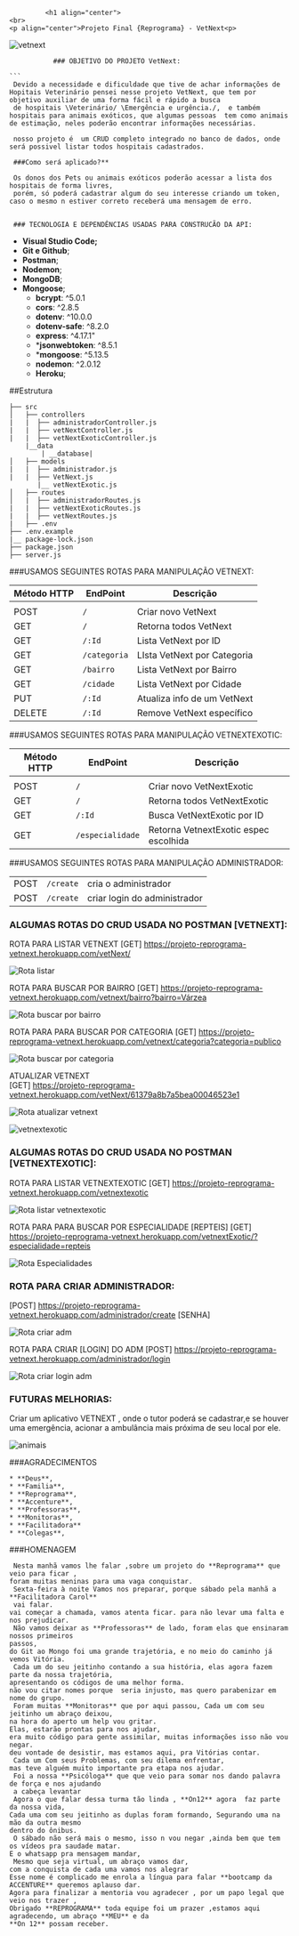              <h1 align="center">
    <br>
    <p align="center">Projeto Final {Reprograma} - VetNext<p>
</h1>



![vetnext ](./imagens/logovetnext.png)


               ### OBJETIVO DO PROJETO VetNext:

    ```
     Devido a necessidade e dificuldade que tive de achar informações de Hopitais Veterinário pensei nesse projeto VetNext, que tem por objetivo auxiliar de uma forma fácil e rápido a busca 
     de hospitais \Veterinário/ \Emergência e urgência./,  e também hospitais para animais exóticos, que algumas pessoas  tem como animais de estimação, neles poderão encontrar informações necessárias.

     nosso projeto é  um CRUD completo integrado no banco de dados, onde será possivel listar todos hospitais cadastrados.

     ###Como será aplicado?**
     
     Os donos dos Pets ou animais exóticos poderão acessar a lista dos hospitais de forma livres, 
     porém, só poderá cadastrar algum do seu interesse criando um token, caso o mesmo n estiver correto receberá uma mensagem de erro. 
    
     
     ### TECNOLOGIA E DEPENDÊNCIAS USADAS PARA CONSTRUCÃO DA API:


* **Visual Studio Code;**
* **Git e Github**;
* **Postman**;
* **Nodemon**;
* **MongoDB**;
* **Mongoose**;
   * **bcrypt**: ^5.0.1
    * **cors**: ^2.8.5
    * **dotenv**: ^10.0.0
   * **dotenv-safe**: ^8.2.0
   * **express**: ^4.17.1"
    * ***jsonwebtoken**: ^8.5.1
    * ***mongoose**: ^5.13.5
    * **nodemon**: ^2.0.12
    * **Heroku**;
    
                
##Estrutura
```
├── src
│   ├── controllers
|   |  ├── administradorController.js
|   |  ├── vetNextController.js
|   |  ├── vetNextExoticController.js
    |__data
        | __database|
│   ├── models
|   |  ├── administrador.js
|   |  ├── VetNext.js
       |__ vetNextExotic.js
│   ├── routes 
│   |  ├── administradorRoutes.js
|   |  ├── vetNextExoticRoutes.js
|   |  ├── vetNextRoutes.js 
|   ├── .env
├── .env.example
|__ package-lock.json
├── package.json
├── server.js
```

###USAMOS SEGUINTES ROTAS PARA MANIPULAÇÃO VETNEXT:


 |Método HTTP  |      EndPoint        |    Descrição                    |
 |-------------|----------------------|---------------------------------|
 |             |                      |                                 |
 | POST        |        `/`           |    Criar novo VetNext           |
 | GET         |         `/`          |    Retorna todos VetNext        |
 | GET         |        `/:Id`        |    Lista VetNext por ID         |
 | GET         |       `/categoria`   |    LIsta VetNext por Categoria  |
 | GET         |        `/bairro`     |    Lista VetNext por Bairro     |
 | GET         |        `/cidade`     |    Lista VetNext por Cidade     |
 | PUT         |        `/:Id`        |    Atualiza info de um VetNext  |
 | DELETE      |        `/:Id`        |    Remove VetNext específico    |


###USAMOS SEGUINTES ROTAS PARA MANIPULAÇÃO VETNEXTEXOTIC:


|  Método HTTP    |   EndPoint          |    Descrição                           |
|-----------------|---------------------|----------------------------------------|               
|                 |                     |                                        |
|  POST           |     `/`             |  Criar novo VetNextExotic              |
|  GET            |     `/`             |  Retorna todos VetNextExotic           |
|  GET            |     `/:Id`          |  Busca VetNextExotic por ID            |
|  GET            |     `/especialidade`|  Retorna VetnextExotic espec escolhida |
                 


  ###USAMOS SEGUINTES ROTAS PARA MANIPULAÇÃO ADMINISTRADOR:

|                 |                        |                                 |
|-----------------|------------------------|---------------------------------|
|POST             |     `/create`          |cria o administrador             |
|POST             |     `/create`          |criar login do administrador     |



### ALGUMAS ROTAS DO CRUD USADA NO POSTMAN [VETNEXT]:

ROTA PARA LISTAR VETNEXT
[GET] https://projeto-reprograma-vetnext.herokuapp.com/vetNext/

![Rota listar](./imagens/listar_vetnext.png)

ROTA PARA BUSCAR POR BAIRRO
[GET] https://projeto-reprograma-vetnext.herokuapp.com/vetnext/bairro?bairro=Várzea

![Rota buscar por bairro ](./imagens/buscar_bairro.png)

ROTA PARA PARA BUSCAR POR CATEGORIA 
[GET] https://projeto-reprograma-vetnext.herokuapp.com/vetnext/categoria?categoria=publico

![Rota buscar por categoria ](./imagens/buscar_categoria.png)

ATUALIZAR VETNEXT  
[GET] https://projeto-reprograma-vetnext.herokuapp.com/vetNext/61379a8b7a5bea00046523e1

![Rota atualizar  vetnext](./imagens/atualizar_vetnext.png)


![ vetnextexotic ](./imagens/vetnextexotic.png)



### ALGUMAS ROTAS DO CRUD USADA NO POSTMAN [VETNEXTEXOTIC]:


ROTA PARA LISTAR VETNEXTEXOTIC
[GET] https://projeto-reprograma-vetnext.herokuapp.com/vetnextexotic

![Rota listar vetnextexotic ](./imagens/listar_vetnextexotic.png)


ROTA PARA PARA BUSCAR POR ESPECIALIDADE [REPTEIS]
[GET] https://projeto-reprograma-vetnext.herokuapp.com/vetnextExotic/?especialidade=repteis

![Rota Especialidades](./imagens/rota_especialidade.png)



### ROTA PARA CRIAR ADMINISTRADOR:

[POST] https://projeto-reprograma-vetnext.herokuapp.com/administrador/create [SENHA]

![Rota criar adm](./imagens/criar_ADM.png)

 ROTA PARA CRIAR [LOGIN] DO ADM
[POST] https://projeto-reprograma-vetnext.herokuapp.com/administrador/login

![Rota criar login adm](./imagens/criar_login.png)


### FUTURAS MELHORIAS:

Criar um aplicativo VETNEXT , onde o tutor poderá se cadastrar,e se houver uma emergência, acionar
a ambulância mais próxima de seu local por ele.


![ animais ](./imagens/animais.png)


###AGRADECIMENTOS
```
* **Deus**,
* **Familia**,
* **Reprograma**,
* **Accenture**,
* **Professoras**,
* **Monitoras**,
* **Facilitadora**
* **Colegas**,
```

###HOMENAGEM


```
 Nesta manhã vamos lhe falar ,sobre um projeto do **Reprograma** que veio para ficar ,
foram muitas meninas para uma vaga conquistar.
 Sexta-feira à noite Vamos nos preparar, porque sábado pela manhã a **Facilitadora Carol**
 vai falar.
vai começar a chamada, vamos atenta ficar. para não levar uma falta e nos prejudicar.
 Não vamos deixar as **Professoras** de lado, foram elas que ensinaram nossos primeiros 
passos,
do Git ao Mongo foi uma grande trajetória, e no meio do caminho já  vemos Vitória.
 Cada um do seu jeitinho contando a sua história, elas agora fazem parte da nossa trajetória,
apresentando os códigos de uma melhor forma.
não vou citar nomes porque  seria injusto, mas quero parabenizar em nome do grupo. 
 Foram muitas **Monitoras** que por aqui passou, Cada um com seu jeitinho um abraço deixou,
na hora do aperto um help vou gritar. 
Elas, estarão prontas para nos ajudar,
era muito código para gente assimilar, muitas informações isso não vou negar.
deu vontade de desistir, mas estamos aqui, pra Vitórias contar.
 Cada um Com seus Problemas, com seu dilema enfrentar,
mas teve alguém muito importante pra etapa nos ajudar.
 Foi a nossa **Psicóloga** que que veio para somar nos dando palavra de força e nos ajudando 
 a cabeça levantar
 Agora o que falar dessa turma tão linda , **On12** agora  faz parte da nossa vida,
Cada uma com seu jeitinho as duplas foram formando, Segurando uma na mão da outra mesmo 
dentro do ônibus.
 O sábado não será mais o mesmo, isso n vou negar ,ainda bem que tem os vídeos pra saudade matar.
E o whatsapp pra mensagem mandar,
 Mesmo que seja virtual, um abraço vamos dar, 
com a conquista de cada uma vamos nos alegrar
Esse nome é complicado me enrola a língua para falar **bootcamp da ACCENTURE** queremos aplauso dar.
Agora para finalizar a mentoria vou agradecer , por um papo legal que veio nos trazer ,
Obrigado **REPROGRAMA** toda equipe foi um prazer ,estamos aqui agradecendo, um abraço **MEU** e da 
**On 12** possam receber.
```



  